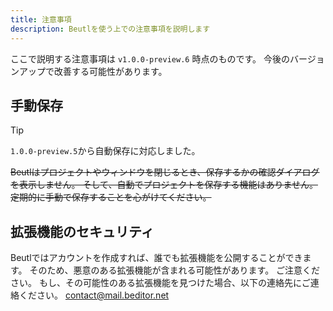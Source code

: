 ```yaml
---
title: 注意事項
description: Beutlを使う上での注意事項を説明します
---
```


ここで説明する注意事項は `v1.0.0-preview.6` 時点のものです。
今後のバージョンアップで改善する可能性があります。

## 手動保存
> [!TIP]
> `1.0.0-preview.5`から自動保存に対応しました。

~~Beutlはプロジェクトやウィンドウを閉じるとき、保存するかの確認ダイアログを表示しません。
そして、自動でプロジェクトを保存する機能はありません。
定期的に手動で保存することを心がけてください。~~

## 拡張機能のセキュリティ
Beutlではアカウントを作成すれば、誰でも拡張機能を公開することができます。
そのため、悪意のある拡張機能が含まれる可能性があります。
ご注意ください。
もし、その可能性のある拡張機能を見つけた場合、以下の連絡先にご連絡ください。
contact@mail.beditor.net